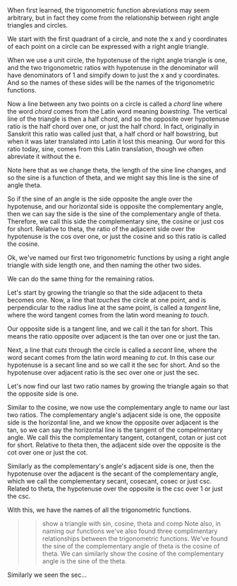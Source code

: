 <!--
.##.....##.####.########......#######.
.##.....##..##..##.....##....##.....##
.##.....##..##..##.....##...........##
.##.....##..##..##.....##.....#######.
..##...##...##..##.....##....##.......
...##.##....##..##.....##....##.......
....###....####.########.....#########
-->
When first learned, the trigonometric function abreviations may seem arbitrary, but in fact they come from the relationship between right angle triangles and circles.

We start with the first quadrant of a circle, and note the x and y coordinates of each point on a circle can be expressed with a right angle triangle.

When we use a unit circle, the hypotenuse of the right angle triangle is one, and the two trigonometric ratios with hypotenuse in the denominator will have denominators of 1 and simpify down to just the x and y coordinates. And so the names of these sides will be the names of the trigonometric functions.

Now a line between any two points on a circle is called a *chord* line where the word *chord* comes from the Latin word meaning *bowstring*. The vertical line of the triangle is then a half chord, and so the opposite over hypotenuse ratio is the half chord over one, or just the half chord. In fact, originally in Sanskrit this ratio was called just that, a half chord or half bowstring, but when it was later translated into Latin it lost this meaning. Our word for this ratio today, sine, comes from this Latin translation, though we often abreviate it without the e.

Note here that as we change theta, the length of the sine line changes, and so the sine is a function of theta, and we might say this line is the sine of angle theta.

So if the sine of an angle is the side opposite the angle over the hypotenuse, and our horizontal side is opposite the complementary angle, then we can say the side is the sine of the complementary angle of theta. Therefore, we call this side the complementary sine, the cosine or just cos for short. Relative to theta, the ratio of the adjacent side over the hypotenuse is the cos over one, or just the cosine and so this ratio is called the cosine.

Ok, we've named our first two trigonometric functions by using a right angle triangle with side length one, and then naming the other two sides.

We can do the same thing for the remaining ratios.

Let's start by growing the triangle so that the side adjacent to theta becomes one. Now, a line that *touches* the circle at one point, and is perpendicular to the radius line at the same point, is called a *tangent* line, where the word tangent comes from the latin word meaning *to touch*.

Our opposite side is a tangent line, and we call it the tan for short. This means the ratio opposite over adjacent is the tan over one or just the tan.

Next, a line that *cuts* through the circle is called a *secant* line, where the word secant comes from the latin word meaning *to cut*. In this case our hypotenuse is a secant line and so we call it the sec for short. And so the hypotenuse over adjacent ratio is the sec over one or just the sec.

Let's now find our last two ratio names by growing the triangle again so that the opposite side is one.

Similar to the cosine, we now use the complementary angle to name our last two ratios. The complementary angle's adjacent side is one,  the opposite side is the horizontal line, and we know the opposite over adjacent is the tan, so we can say the horizontal line is the tangent of the compelmentary angle. We call this the complementary tangent, cotangent, cotan or just cot for short. Relative to theta then, the adjacent side over the opposite is the cot over one or just the cot.

Similarly as the complementary's angle's adjacent side is one, then the hypotenuse over the adjacent is the secant of the complementary angle, which we call the complementary secant, cosecant, cosec or just csc. Related to theta, the hypotenuse over the opposite is the csc over 1 or just the csc.

With this, we have the names of all the trigonometric functions.



>> show a triangle with sin, cosine, theta and comp
Note also, in naming our functions we've also found three complimentary relationships between the trigonometric functions. We've found the sine of the complementary angle of theta is the cosine of theta. We can similarly show the cosine of the complementary angle is the sine of the theta.

Similarly we seen the sec...

